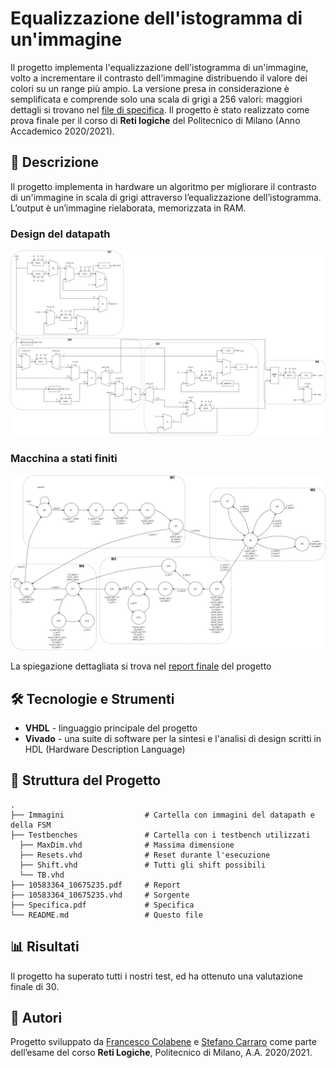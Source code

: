 # Equalizzazione dell'istogramma di un'immagine

Il progetto implementa l'equalizzazione dell'istogramma di un'immagine, volto a incrementare il contrasto dell'immagine distribuendo il valore dei colori su un range più ampio. La versione presa in considerazione è semplificata e comprende solo una scala di grigi a 256 valori: maggiori dettagli si trovano nel [file di specifica](Specifica.pdf). Il progetto è stato realizzato come prova finale per il corso di **Reti logiche** del Politecnico di Milano (Anno Accademico 2020/2021).

## 📌 Descrizione

Il progetto implementa in hardware un algoritmo per migliorare il contrasto di un'immagine in scala di grigi attraverso l’equalizzazione dell’istogramma. L’output è un’immagine rielaborata, memorizzata in RAM.

### Design del datapath
![Datapath](Immagini/Datapath/Datapath.jpg 'Datapath')


### Macchina a stati finiti
![Macchina a stati finiti](Immagini/FSM/FSM.png 'Macchina a stati finiti')

La spiegazione dettagliata si trova nel [report finale](10583364_10675235.pdf) del progetto

## 🛠 Tecnologie e Strumenti

- **VHDL** - linguaggio principale del progetto
- **Vivado** - una suite di software per la sintesi e l'analisi di design scritti in HDL (Hardware Description Language)

## 📁 Struttura del Progetto

```
.
├── Immagini                  # Cartella con immagini del datapath e della FSM
├── Testbenches               # Cartella con i testbench utilizzati
  ├── MaxDim.vhd              # Massima dimensione
  ├── Resets.vhd              # Reset durante l'esecuzione
  ├── Shift.vhd               # Tutti gli shift possibili
  └── TB.vhd                  
├── 10583364_10675235.pdf     # Report
├── 10583364_10675235.vhd     # Sorgente
├── Specifica.pdf             # Specifica
└── README.md                 # Questo file
```

## 📊 Risultati 

Il progetto ha superato tutti i nostri test, ed ha ottenuto una valutazione finale di 30.

## 👤 Autori

Progetto sviluppato da [Francesco Colabene](https://github.com/FrancescoColabene) e [Stefano Carraro](https://github.com/StefanoCarraro7) come parte dell’esame del corso **Reti Logiche**, Politecnico di Milano, A.A. 2020/2021.
